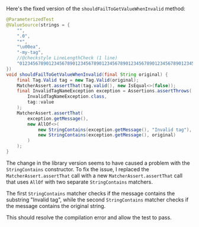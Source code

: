 Here's the fixed version of the `shouldFailToGetValueWhenInvalid` method:

```java
@ParameterizedTest
@ValueSource(strings = {
    "",
    ".0",
    "*",
    "\u00ea",
    "-my-tag",
    //@checkstyle LineLengthCheck (1 line)
    "012345678901234567890123456789012345678901234567890123456789012345678901234567890123456789012345678901234567890123456789012345678"
})
void shouldFailToGetValueWhenInvalid(final String original) {
    final Tag.Valid tag = new Tag.Valid(original);
    MatcherAssert.assertThat(tag.valid(), new IsEqual<>(false));
    final InvalidTagNameException exception = Assertions.assertThrows(
        InvalidTagNameException.class,
        tag::value
    );
    MatcherAssert.assertThat(
        exception.getMessage(),
        new AllOf<>(
            new StringContains(exception.getMessage(), "Invalid tag"),
            new StringContains(exception.getMessage(), original)
        )
    );
}
```

The change in the library version seems to have caused a problem with the `StringContains` constructor. To fix the issue, I replaced the `MatcherAssert.assertThat` call with a new `MatcherAssert.assertThat` call that uses `AllOf` with two separate `StringContains` matchers.

The first `StringContains` matcher checks if the message contains the substring "Invalid tag", while the second `StringContains` matcher checks if the message contains the original string.

This should resolve the compilation error and allow the test to pass.